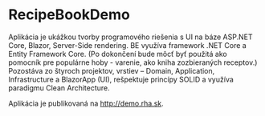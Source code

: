 # RecipeBookDemo

Aplikácia je ukážkou tvorby programového riešenia s UI na báze ASP.NET Core, Blazor, Server-Side rendering. BE využíva framework .NET Core a Entity Framework Core. (Po dokončení bude môcť byť použitá ako pomocník pre populárne hoby - varenie, ako kniha zozbieraných receptov.)
Pozostáva zo štyroch projektov, vrstiev – Domain, Application, Infrastructure a BlazorApp (UI), rešpektuje princípy SOLID a využíva paradigmu Clean Architecture.

Aplikácia je publikovaná na http://demo.rha.sk.
